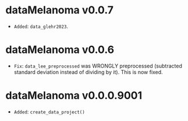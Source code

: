# dataMelanoma v0.0.7

 - `Added`: ``data_glehr2023``.

# dataMelanoma v0.0.6

 - `Fix`: ``data_lee_preprocessed`` was WRONGLY preprocessed (subtracted standard deviation instead of dividing by it). This is now fixed.

# dataMelanoma v0.0.0.9001

- `Added`: `create_data_project()`
